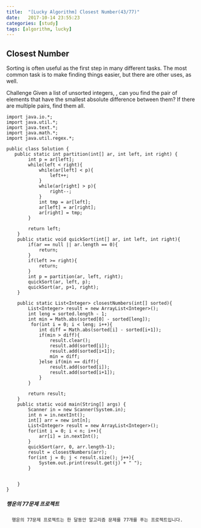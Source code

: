 ```yaml
---
title:  "[Lucky Algorithm] Closest Number(43/77)"
date:   2017-10-14 23:55:23
categories: [study]
tags: [algorithm, lucky]
---
```

## Closest Number
Sorting is often useful as the first step in many different tasks. The most common task is to make finding things easier, but there are other uses, as well.

Challenge
Given a list of unsorted integers, , can you find the pair of elements that have the smallest absolute difference between them? If there are multiple pairs, find them all.


```
import java.io.*;
import java.util.*;
import java.text.*;
import java.math.*;
import java.util.regex.*;

public class Solution {
   public static int partition(int[] ar, int left, int right) {
        int p = ar[left];
        while(left < right){
            while(ar[left] < p){
                left++;
            }
            while(ar[right] > p){
                right--;
            }
            int tmp = ar[left];
            ar[left] = ar[right];
            ar[right] = tmp;
        }

        return left;
    }
    public static void quickSort(int[] ar, int left, int right){
        if(ar == null || ar.length == 0){
            return;
        }
        if(left >= right){
            return;
        }
        int p = partition(ar, left, right);
        quickSort(ar, left, p);
        quickSort(ar, p+1, right);
    }

    public static List<Integer> closestNumbers(int[] sorted){
        List<Integer> result = new ArrayList<Integer>();
        int leng = sorted.length - 1;
        int min = Math.abs(sorted[0] - sorted[leng]);
         for(int i = 0; i < leng; i++){
            int diff = Math.abs(sorted[i] - sorted[i+1]);
            if(min > diff){
                result.clear();
                result.add(sorted[i]);
                result.add(sorted[i+1]);
                min = diff;
            }else if(min == diff){
                result.add(sorted[i]);
                result.add(sorted[i+1]);
            }
        }

        return result;
    }
    public static void main(String[] args) {
        Scanner in = new Scanner(System.in);
        int n = in.nextInt();
        int[] arr = new int[n];
        List<Integer> result = new ArrayList<Integer>();
        for(int i = 0; i < n; i++){
            arr[i] = in.nextInt();
        }
        quickSort(arr, 0, arr.length-1);
        result = closestNumbers(arr);
        for(int j = 0; j < result.size(); j++){
            System.out.print(result.get(j) + " ");
        }


    }
}
```

##### 행운의 77문제 프로젝트
```
  행운의 77문제 프로젝트는 한 달동안 알고리즘 문제를 77개를 푸는 프로젝트입니다.
```
